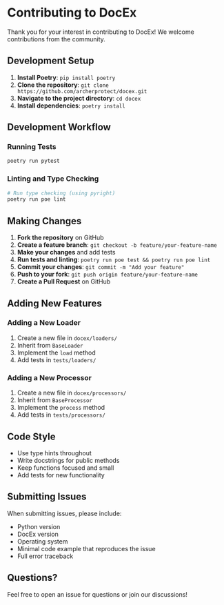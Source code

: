 # Contributing to DocEx

Thank you for your interest in contributing to DocEx! We welcome contributions from the community.

## Development Setup

1. **Install Poetry**: `pip install poetry`
2. **Clone the repository**: `git clone https://github.com/archerprotect/docex.git`
3. **Navigate to the project directory**: `cd docex`
4. **Install dependencies**: `poetry install`

## Development Workflow

### Running Tests

```bash
poetry run pytest
```

### Linting and Type Checking

```bash
# Run type checking (using pyright)
poetry run poe lint
```

## Making Changes

1. **Fork the repository** on GitHub
2. **Create a feature branch**: `git checkout -b feature/your-feature-name`
3. **Make your changes** and add tests
4. **Run tests and linting**: `poetry run poe test && poetry run poe lint`
5. **Commit your changes**: `git commit -m "Add your feature"`
6. **Push to your fork**: `git push origin feature/your-feature-name`
7. **Create a Pull Request** on GitHub

## Adding New Features

### Adding a New Loader

1. Create a new file in `docex/loaders/`
2. Inherit from `BaseLoader`
3. Implement the `load` method
4. Add tests in `tests/loaders/`

### Adding a New Processor

1. Create a new file in `docex/processors/`
2. Inherit from `BaseProcessor`
3. Implement the `process` method
4. Add tests in `tests/processors/`

## Code Style

- Use type hints throughout
- Write docstrings for public methods
- Keep functions focused and small
- Add tests for new functionality

## Submitting Issues

When submitting issues, please include:

- Python version
- DocEx version
- Operating system
- Minimal code example that reproduces the issue
- Full error traceback

## Questions?

Feel free to open an issue for questions or join our discussions! 